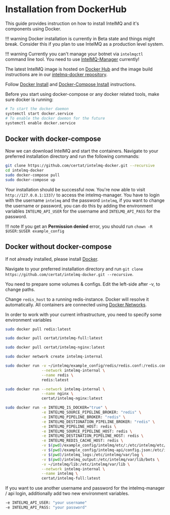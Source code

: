 <!-- comment
   SPDX-FileCopyrightText: 2015-2023 Sebastian Wagner, Filip Pokorný
   SPDX-License-Identifier: AGPL-3.0-or-later
-->


# Installation from DockerHub

This guide provides instruction on how to install IntelMQ and it's components using Docker.

!!! warning
    Docker installation is currently in Beta state and things might break. Consider this if you plan to use IntelMQ as a production level system.

!!! warning
    Currently you can't manage your botnet via `intelmqctl` command line tool. You need to use [IntelMQ-Manager](https://github.com/certtools/intelmq-manager) currently!

The latest IntelMQ image is hosted on [Docker Hub](https://hub.docker.com/r/certat/intelmq-full) and the image build instructions are in our [intelmq-docker repository](https://github.com/certat/intelmq-docker).

Follow [Docker Install](https://docs.docker.com/engine/install/) and
[Docker-Compose Install](https://docs.docker.com/compose/install/)
instructions.

Before you start using docker-compose or any docker related tools, make
sure docker is running:

```bash
# To start the docker daemon
systemctl start docker.service
# To enable the docker daemon for the future
systemctl enable docker.service
```

## Docker with docker-compose

Now we can download IntelMQ and start the containers. Navigate to your
preferred installation directory and run the following commands:

```bash
git clone https://github.com/certat/intelmq-docker.git --recursive
cd intelmq-docker
sudo docker-compose pull
sudo docker-compose up
```

Your installation should be successful now. You're now able to visit
`http://127.0.0.1:1337/` to access the intelmq-manager. You have to
login with the username `intelmq` and the password `intelmq`, if you
want to change the username or password, you can do this by adding the
environment variables `INTELMQ_API_USER` for the username and
`INTELMQ_API_PASS` for the password.


!!! note
    If you get an **Permission denied** error, you should run `chown -R $USER:$USER example_config`



## Docker without docker-compose

If not already installed, please install
[Docker](https://docs.docker.com/get-docker/).

Navigate to your preferred installation directory and run
`git clone https://github.com/certat/intelmq-docker.git --recursive`.

You need to prepare some volumes & configs. Edit the left-side after -v,
to change paths.

Change `redis_host` to a running redis-instance. Docker will resolve it
automatically. All containers are connected using [Docker
Networks](https://docs.docker.com/engine/tutorials/networkingcontainers/).

In order to work with your current infrastructure, you need to specify
some environment variables

```bash
sudo docker pull redis:latest

sudo docker pull certat/intelmq-full:latest

sudo docker pull certat/intelmq-nginx:latest

sudo docker network create intelmq-internal

sudo docker run -v ~/intelmq/example_config/redis/redis.conf:/redis.conf \
                --network intelmq-internal \
                --name redis \
                redis:latest

sudo docker run --network intelmq-internal \
                --name nginx \
                certat/intelmq-nginx:latest

sudo docker run -e INTELMQ_IS_DOCKER="true" \
                -e INTELMQ_SOURCE_PIPELINE_BROKER: "redis" \
                -e INTELMQ_PIPELINE_BROKER: "redis" \
                -e INTELMQ_DESTIONATION_PIPELINE_BROKER: "redis" \
                -e INTELMQ_PIPELINE_HOST: redis \
                -e INTELMQ_SOURCE_PIPELINE_HOST: redis \
                -e INTELMQ_DESTINATION_PIPELINE_HOST: redis \
                -e INTELMQ_REDIS_CACHE_HOST: redis \
                -v $(pwd)/example_config/intelmq/etc/:/etc/intelmq/etc/ \
                -v $(pwd)/example_config/intelmq-api/config.json:/etc/intelmq/api-config.json \
                -v $(pwd)/intelmq_logs:/etc/intelmq/var/log \
                -v $(pwd)/intelmq_output:/etc/intelmq/var/lib/bots \
                -v ~/intelmq/lib:/etc/intelmq/var/lib \
                --network intelmq-internal \
                --name intelmq \
                certat/intelmq-full:latest
```

If you want to use another username and password for the intelmq-manager
/ api login, additionally add two new environment variables.

```bash
-e INTELMQ_API_USER: "your username"
-e INTELMQ_API_PASS: "your password"
```
